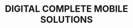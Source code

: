 ---
title: "DIGITAL COMPLETE MOBILE SOLUTIONS"
url: /kasaragod/digital-complete-mobile-solutions/
shop: Handy
---
